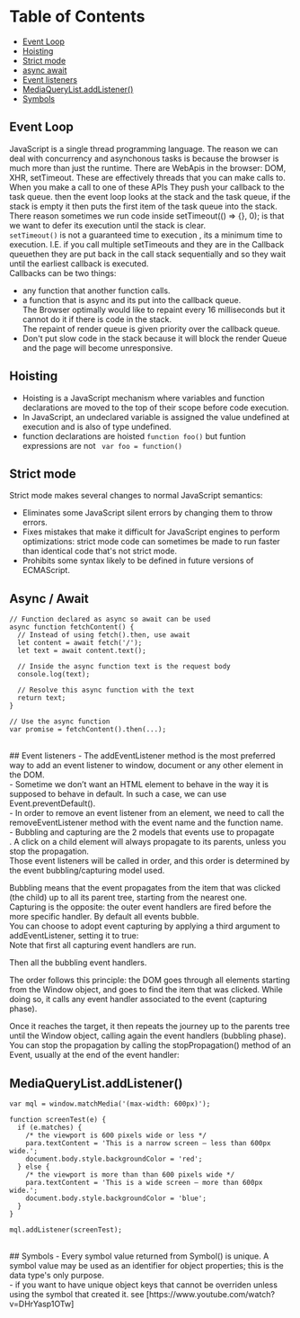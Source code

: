 # Table of Contents
- [Event Loop](#event-loop)
- [Hoisting](#hoisting)
- [Strict mode](#strict)
- [async await](#async)
- [Event listeners](#js-events)
- [MediaQueryList.addListener()](#mql)
- [Symbols](#symbols)

## Event Loop<a name="event-loop"></a>
JavaScript is a single thread programming language. The reason we can deal with concurrency and asynchonous tasks is because the browser is much more than just the runtime. There are WebApis in the browser: DOM, XHR, setTimeout. These are effectively threads that you can make calls to. When you make a call to one of these APIs  They push your callback to the task queue. then the event loop looks at the stack and the task queue, if the stack is empty it then puts the first item of the task queue into the stack.<br />
There reason sometimes we run code inside setTimeout(() => {}, 0); is that we want to defer its execution until the stack is clear.<br />
```setTimeout()``` is not a guaranteed time to execution , its a minimum time to execution. I.E. if you call multiple setTimeouts and they are in the Callback queuethen they are put back in the call stack sequentially and so they wait until the earliest callback is executed.<br />
Callbacks can be two things:<br />
- any function that another function calls.<br />
- a function that is async and its put into the callback queue.<br />
The Browser optimally would like to repaint every 16 milliseconds but it cannot do it if there is code in the stack.<br />
The repaint of render queue is given priority over the callback queue.<br />
- Don't put slow code in the stack because it will block the render Queue and the page will become unresponsive.<br />
## Hoisting <a name="hoisting"></a>
- Hoisting is a JavaScript mechanism where variables and function declarations are moved to the top of their scope before code execution.<br />
- In JavaScript, an undeclared variable is assigned the value undefined at execution and is also of type undefined.<br />
- function declarations are hoisted ```function foo()``` but funtion expressions are not ``` var foo = function()```<br />

## Strict mode <a  name="strict"></a>
Strict mode makes several changes to normal JavaScript semantics:<br />

- Eliminates some JavaScript silent errors by changing them to throw errors.<br />
- Fixes mistakes that make it difficult for JavaScript engines to perform optimizations: strict mode code can sometimes be made to run faster than identical code that's not strict mode.<br />
- Prohibits some syntax likely to be defined in future versions of ECMAScript.<br />
## Async / Await <a name="async"></a>
```
// Function declared as async so await can be used
async function fetchContent() {
  // Instead of using fetch().then, use await
  let content = await fetch('/');
  let text = await content.text();
  
  // Inside the async function text is the request body
  console.log(text);

  // Resolve this async function with the text
  return text;
}

// Use the async function
var promise = fetchContent().then(...);
```
<br />
## Event listeners <a name="js-events"></a>
- The addEventListener method is the most preferred way to add an event listener to window, document or any other element in the DOM.<br />
- Sometime we don’t want an HTML element to behave in the way it is supposed to behave in default. In such a case, we can use Event.preventDefault().<br />
- In order to remove an event listener from an element, we need to call the removeEventListener method with the event name and the function name.<br />
- Bubbling and capturing are the 2 models that events use to propagate<br />.
A click on a child element will always propagate to its parents, unless you stop the propagation.<br />
Those event listeners will be called in order, and this order is determined by the event bubbling/capturing model used.<br />

Bubbling means that the event propagates from the item that was clicked (the child) up to all its parent tree, starting from the nearest one.<br />
Capturing is the opposite: the outer event handlers are fired before the more specific handler. By default all events bubble.<br />
You can choose to adopt event capturing by applying a third argument to addEventListener, setting it to true:<br />
Note that first all capturing event handlers are run.<br />

Then all the bubbling event handlers.<br />

The order follows this principle: the DOM goes through all elements starting from the Window object, and goes to find the item that was clicked. While doing so, it calls any event handler associated to the event (capturing phase).<br />

Once it reaches the target, it then repeats the journey up to the parents tree until the Window object, calling again the event handlers (bubbling phase).<br />
You can stop the propagation by calling the stopPropagation() method of an Event, usually at the end of the event handler:<br />
## MediaQueryList.addListener() <a name="mql" ></a>
```
var mql = window.matchMedia('(max-width: 600px)');

function screenTest(e) {
  if (e.matches) {
    /* the viewport is 600 pixels wide or less */
    para.textContent = 'This is a narrow screen — less than 600px wide.';
    document.body.style.backgroundColor = 'red';
  } else {
    /* the viewport is more than than 600 pixels wide */
    para.textContent = 'This is a wide screen — more than 600px wide.';
    document.body.style.backgroundColor = 'blue';
  }
}

mql.addListener(screenTest);
```
<br />
## Symbols <a name="symbols"></a>
- Every symbol value returned from Symbol() is unique.  A symbol value may be used as an identifier for object properties; this is the data type's only purpose. <br />
- if you want to have unique object keys that cannot be overriden unless using the symbol that created it. see [https://www.youtube.com/watch?v=DHrYasp1OTw]<br />
